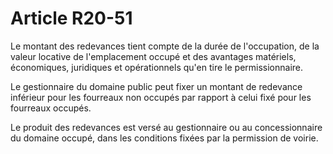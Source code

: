 # Article R20-51

Le montant des redevances tient compte de la durée de l'occupation, de la valeur locative de l'emplacement occupé et des avantages matériels, économiques, juridiques et opérationnels qu'en tire le permissionnaire.

Le gestionnaire du domaine public peut fixer un montant de redevance inférieur pour les fourreaux non occupés par rapport à celui fixé pour les fourreaux occupés.

Le produit des redevances est versé au gestionnaire ou au concessionnaire du domaine occupé, dans les conditions fixées par la permission de voirie.